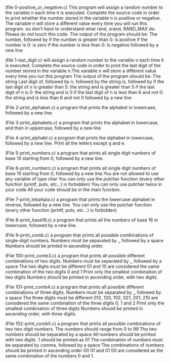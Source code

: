(file 0-positive_or_negative.c) This program will assign a random number to the variable n each time it is executed. Complete the source code in order to print whether the number stored in the variable n is positive or negative. The variable n will store a different value every time you will run this program. ou don’t have to understand what rand, srand, RAND_MAX do. Please do not touch this code. The output of the program should be: The number, followed by if the number is greater than 0: is positive if the number is 0: is zero if the number is less than 0: is negative followed by a new line

(file 1-last_digit.c) will assign a random number to the variable n each time it is executed. Complete the source code in order to print the last digit of the number stored in the variable n.The variable n will store a different value every time you run this program
The output of the program should be:
The string Last digit of, followed by
n, followed by
the string is, followed by
if the last digit of n is greater than 5: the string and is greater than 5
if the last digit of n is 0: the string and is 0
if the last digit of n is less than 6 and not 0: the string and is less than 6 and not 0
followed by a new line

(File 2-print_alphabet.c) a program that prints the alphabet in lowercase, followed by a new line.

(File 3-print_alphabets.c) a program that prints the alphabet in lowercase, and then in uppercase, followed by a new line

(File 4-print_alphabt.c) a program that prints the alphabet in lowercase, followed by a new line. Print all the letters except q and e.

(File 5-print_numbers.c)  a program that prints all single digit numbers of base 10 starting from 0, followed by a new line.

(File 6-print_numberz.c) a program that prints all single digit numbers of base 10 starting from 0, followed by a new line.You are not allowed to use any variable of type char
You can only use the putchar function (every other function (printf, puts, etc…) is forbidden)
You can only use putchar twice in your code
All your code should be in the main function.

(File 7-print_tebahpla.c) a program that prints the lowercase alphabet in reverse, followed by a new line. You can only use the putchar function (every other function (printf, puts, etc…) is forbidden)

(File 8-print_base16.c) a program that prints all the numbers of base 16 in lowercase, followed by a new line.

(File 9-print_comb.c) a program that prints all possible combinations of single-digit numbers.
Numbers must be separated by ,, followed by a space
Numbers should be printed in ascending order.

(File 100-print_comb3.c) a program that prints all possible different combinations of two digits.
Numbers must be separated by ,, followed by a space
The two digits must be different
01 and 10 are considered the same combination of the two digits 0 and 1
Print only the smallest combination of two digits
Numbers should be printed in ascending order, with two digits.

(File 101-print_comb4.c) a program that prints all possible different combinations of three digits.
Numbers must be separated by ,, followed by a space
The three digits must be different
012, 120, 102, 021, 201, 210 are considered the same combination of the three digits 0, 1 and 2
Print only the smallest combination of three digits
Numbers should be printed in ascending order, with three digits.

(File 102-print_comb5.c) a program that prints all possible combinations of two two-digit numbers.
The numbers should range from 0 to 99
The two numbers should be separated by a space
All numbers should be printed with two digits. 1 should be printed as 01
The combination of numbers must be separated by comma, followed by a space
The combinations of numbers should be printed in ascending order
00 01 and 01 00 are considered as the same combination of the numbers 0 and 1.
